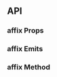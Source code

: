 ## API

### affix Props

<field-table :data="affixProps"/>

### affix Emits

<field-table :data="affixEmits" type="emits"/>

### affix Method

<field-table :data="affixMethod" type="methods"/>

<script setup>
import { ref } from 'vue';

const affixProps = ref([
  {
    name: 'offset-top',
    desc: '距离窗口顶部达到指定偏移量后触发',
    type: 'number',
    value: '0',
  },
  {
    name: 'offset-bottom',
    desc: '距离窗口底部达到指定偏移量后触发',
    type: 'number',
    value: '-',
  },
  {
    name: 'target',
    desc: '滚动容器，默认是 window',
    type: 'TargetContainer',
    value: '-',
    href:"/guide/types"
  },
  {
    name: 'target-container',
    desc: 'target的外层滚动元素，默认是 window。Affix 将会监听该元素的滚动事件，并实时更新固钉的位置。主要是为了解决 target 属性指定为非 window 元素时，如果外层元素滚动，可能会导致固钉跑出容器问题',
    type: 'TargetContainer',
    value: '-',
    href:"/guide/types"
  },
]);

const affixEmits = ref([
  {
    name: 'change',
    desc: '固定状态发生改变时触发',
    type: {
      fixed: 'boolean'
    },
    value: '-',
  },
]);

const affixMethod = ref([
  {
    name: 'updatePosition',
    desc: '更新位置',
    type: '-',
    value: '-',
  },
]);
</script>
